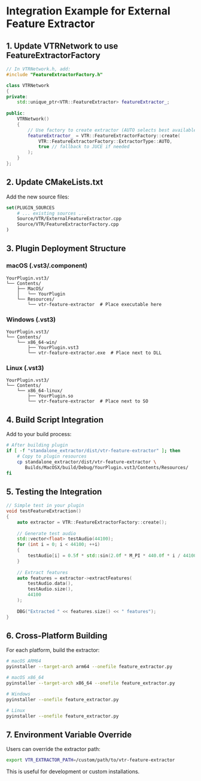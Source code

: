 # Integration Example for External Feature Extractor

## 1. Update VTRNetwork to use FeatureExtractorFactory

```cpp
// In VTRNetwork.h, add:
#include "FeatureExtractorFactory.h"

class VTRNetwork
{
private:
    std::unique_ptr<VTR::FeatureExtractor> featureExtractor_;
    
public:
    VTRNetwork()
    {
        // Use factory to create extractor (AUTO selects best available)
        featureExtractor_ = VTR::FeatureExtractorFactory::create(
            VTR::FeatureExtractorFactory::ExtractorType::AUTO,
            true // fallback to JUCE if needed
        );
    }
};
```

## 2. Update CMakeLists.txt

Add the new source files:
```cmake
set(PLUGIN_SOURCES
    # ... existing sources ...
    Source/VTR/ExternalFeatureExtractor.cpp
    Source/VTR/FeatureExtractorFactory.cpp
)
```

## 3. Plugin Deployment Structure

### macOS (.vst3/.component)
```
YourPlugin.vst3/
└── Contents/
    ├── MacOS/
    │   └── YourPlugin
    └── Resources/
        └── vtr-feature-extractor  # Place executable here
```

### Windows (.vst3)
```
YourPlugin.vst3/
└── Contents/
    └── x86_64-win/
        ├── YourPlugin.vst3
        └── vtr-feature-extractor.exe  # Place next to DLL
```

### Linux (.vst3)
```
YourPlugin.vst3/
└── Contents/
    └── x86_64-linux/
        ├── YourPlugin.so
        └── vtr-feature-extractor  # Place next to SO
```

## 4. Build Script Integration

Add to your build process:
```bash
# After building plugin
if [ -f "standalone_extractor/dist/vtr-feature-extractor" ]; then
    # Copy to plugin resources
    cp standalone_extractor/dist/vtr-feature-extractor \
       Builds/MacOSX/build/Debug/YourPlugin.vst3/Contents/Resources/
fi
```

## 5. Testing the Integration

```cpp
// Simple test in your plugin
void testFeatureExtraction()
{
    auto extractor = VTR::FeatureExtractorFactory::create();
    
    // Generate test audio
    std::vector<float> testAudio(44100);
    for (int i = 0; i < 44100; ++i)
    {
        testAudio[i] = 0.5f * std::sin(2.0f * M_PI * 440.0f * i / 44100.0f);
    }
    
    // Extract features
    auto features = extractor->extractFeatures(
        testAudio.data(), 
        testAudio.size(), 
        44100
    );
    
    DBG("Extracted " << features.size() << " features");
}
```

## 6. Cross-Platform Building

For each platform, build the extractor:

```bash
# macOS ARM64
pyinstaller --target-arch arm64 --onefile feature_extractor.py

# macOS x86_64
pyinstaller --target-arch x86_64 --onefile feature_extractor.py

# Windows
pyinstaller --onefile feature_extractor.py

# Linux
pyinstaller --onefile feature_extractor.py
```

## 7. Environment Variable Override

Users can override the extractor path:
```bash
export VTR_EXTRACTOR_PATH=/custom/path/to/vtr-feature-extractor
```

This is useful for development or custom installations.